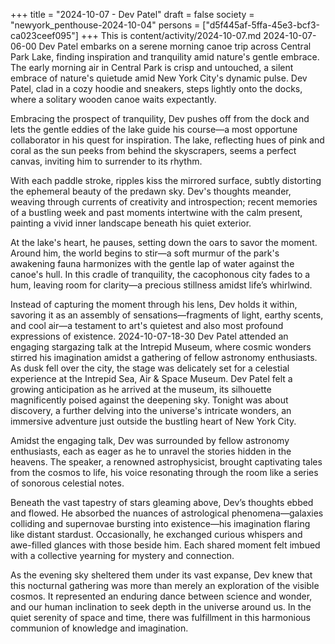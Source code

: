 +++
title = "2024-10-07 - Dev Patel"
draft = false
society = "newyork_penthouse-2024-10-04"
persons = ["d5f445af-5ffa-45e3-bcf3-ca023ceef095"]
+++
This is content/activity/2024-10-07.md
2024-10-07-06-00
Dev Patel embarks on a serene morning canoe trip across Central Park Lake, finding inspiration and tranquility amid nature's gentle embrace.
The early morning air in Central Park is crisp and untouched, a silent embrace of nature's quietude amid New York City's dynamic pulse. Dev Patel, clad in a cozy hoodie and sneakers, steps lightly onto the docks, where a solitary wooden canoe waits expectantly.

Embracing the prospect of tranquility, Dev pushes off from the dock and lets the gentle eddies of the lake guide his course—a most opportune collaborator in his quest for inspiration. The lake, reflecting hues of pink and coral as the sun peeks from behind the skyscrapers, seems a perfect canvas, inviting him to surrender to its rhythm.

With each paddle stroke, ripples kiss the mirrored surface, subtly distorting the ephemeral beauty of the predawn sky. Dev's thoughts meander, weaving through currents of creativity and introspection; recent memories of a bustling week and past moments intertwine with the calm present, painting a vivid inner landscape beneath his quiet exterior.

At the lake's heart, he pauses, setting down the oars to savor the moment. Around him, the world begins to stir—a soft murmur of the park's awakening fauna harmonizes with the gentle lap of water against the canoe's hull. In this cradle of tranquility, the cacophonous city fades to a hum, leaving room for clarity—a precious stillness amidst life’s whirlwind.

Instead of capturing the moment through his lens, Dev holds it within, savoring it as an assembly of sensations—fragments of light, earthy scents, and cool air—a testament to art's quietest and also most profound expressions of existence.
2024-10-07-18-30
Dev Patel attended an engaging stargazing talk at the Intrepid Museum, where cosmic wonders stirred his imagination amidst a gathering of fellow astronomy enthusiasts.
As dusk fell over the city, the stage was delicately set for a celestial experience at the Intrepid Sea, Air & Space Museum. Dev Patel felt a growing anticipation as he arrived at the museum, its silhouette magnificently poised against the deepening sky. Tonight was about discovery, a further delving into the universe's intricate wonders, an immersive adventure just outside the bustling heart of New York City.

Amidst the engaging talk, Dev was surrounded by fellow astronomy enthusiasts, each as eager as he to unravel the stories hidden in the heavens. The speaker, a renowned astrophysicist, brought captivating tales from the cosmos to life, his voice resonating through the room like a series of sonorous celestial notes.

Beneath the vast tapestry of stars gleaming above, Dev’s thoughts ebbed and flowed. He absorbed the nuances of astrological phenomena—galaxies colliding and supernovae bursting into existence—his imagination flaring like distant stardust. Occasionally, he exchanged curious whispers and awe-filled glances with those beside him. Each shared moment felt imbued with a collective yearning for mystery and connection.

As the evening sky sheltered them under its vast expanse, Dev knew that this nocturnal gathering was more than merely an exploration of the visible cosmos. It represented an enduring dance between science and wonder, and our human inclination to seek depth in the universe around us. In the quiet serenity of space and time, there was fulfillment in this harmonious communion of knowledge and imagination.
